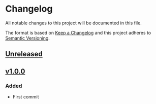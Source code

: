 # Changelog

All notable changes to this project will be documented in this file.

The format is based on [Keep a Changelog](https://keepachangelog.com/en/1.0.0/)
and this project adheres to [Semantic Versioning](https://semver.org/spec/v2.0.0.html).

## [Unreleased]

## [v1.0.0]
### Added
- First commit

[Unreleased]: https://github.com/mattwynne/release-workflow-test/compare/v1.0.0...main
[v1.0.0]: https://github.com/mattwynne/release-workflow-test/compare/470406697149158f81de746b8342acdd4d4ff4ab...v1.0.0
